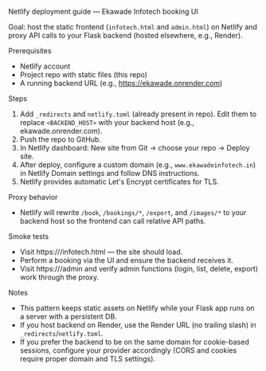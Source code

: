 Netlify deployment guide — Ekawade Infotech booking UI

Goal: host the static frontend (`infotech.html` and `admin.html`) on Netlify and proxy API calls to your Flask backend (hosted elsewhere, e.g., Render).

Prerequisites
- Netlify account
- Project repo with static files (this repo)
- A running backend URL (e.g., https://ekawade.onrender.com)

Steps
1. Add `_redirects` and `netlify.toml` (already present in repo). Edit them to replace `<BACKEND_HOST>` with your backend host (e.g., ekawade.onrender.com).
2. Push the repo to GitHub.
3. In Netlify dashboard: New site from Git -> choose your repo -> Deploy site.
4. After deploy, configure a custom domain (e.g., `www.ekawadeinfotech.in`) in Netlify Domain settings and follow DNS instructions.
5. Netlify provides automatic Let's Encrypt certificates for TLS.

Proxy behavior
- Netlify will rewrite `/book`, `/bookings/*`, `/export`, and `/images/*` to your backend host so the frontend can call relative API paths.

Smoke tests
- Visit https://<your-netlify-site>/infotech.html — the site should load.
- Perform a booking via the UI and ensure the backend receives it.
- Visit https://<your-netlify-site>/admin and verify admin functions (login, list, delete, export) work through the proxy.

Notes
- This pattern keeps static assets on Netlify while your Flask app runs on a server with a persistent DB.
- If you host backend on Render, use the Render URL (no trailing slash) in `_redirects`/`netlify.toml`.
- If you prefer the backend to be on the same domain for cookie-based sessions, configure your provider accordingly (CORS and cookies require proper domain and TLS settings).
